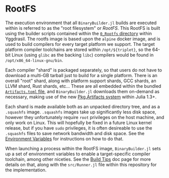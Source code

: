 # RootFS

The execution environment that all `BinaryBuilder.jl` builds are executed within is referred to as the "root filesystem" or _RootFS_.  This RootFS is built using the builder scripts contained within the [`0_Rootfs` directory](https://github.com/JuliaPackaging/Yggdrasil/tree/master/0_RootFS) within Yggdrasil.  The rootfs image is based upon the `alpine` docker image, and is used to build compilers for every target platform we support.  The target platform compiler toolchains are stored within `/opt/${triplet}`, so the 64-bit Linux (using `glibc` as the backing `libc`) compilers would be found in `/opt/x86_64-linux-gnu/bin`.

Each compiler "shard" is packaged separately, so that users do not have to download a multi-GB tarball just to build for a single platform.  There is an overall "root" shard, along with platform support shards, GCC shards, an LLVM shard, Rust shards, etc... These are all embedded within the bundled [`Artifacts.toml` file](https://github.com/JuliaPackaging/BinaryBuilder.jl/blob/master/Artifacts.toml), and `BinaryBuilder.jl` downloads them on-demand as necessary, making use of the new [Pkg.Artifacts system](https://julialang.github.io/Pkg.jl/dev/artifacts/) within Julia 1.3+.

Each shard is made available both as an unpacked directory tree, and as a `.squashfs` image.  `.squashfs` images take up significantly less disk space, however they unfortunately require `root` privileges on the host machine, and only work on Linux.  This will hopefully be fixed in a future Linux kernel release, but if you have `sudo` privileges, it is often desireable to use the `.squashfs` files to save network bandwidth and disk space.  See the [Environment Variables](environment_variables.md) for instructions on how to do that.

When launching a process within the RootFS image, `BinaryBuilder.jl` sets up a set of environment variables to enable a target-specific compiler toolchain, among other niceties.  See the [Build Tips](build_tips.md) doc page for more details on that, along with the `src/Runner.jl` file within this repository for the implementation.